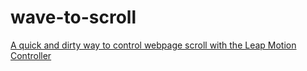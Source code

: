 wave-to-scroll
==============

[A quick and dirty way to control webpage scroll with the Leap Motion Controller](http://hdragomir.github.io/wave-to-scroll/)
